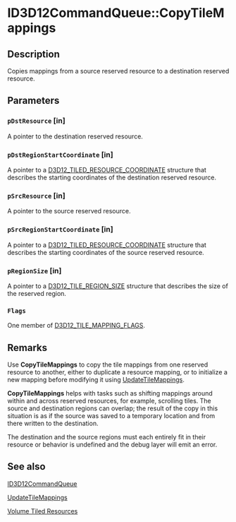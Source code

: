# ID3D12CommandQueue::CopyTileMappings

## Description

Copies mappings from a source reserved resource to a destination reserved resource.

## Parameters

### `pDstResource` [in]

A pointer to the destination reserved resource.

### `pDstRegionStartCoordinate` [in]

A pointer to a
[D3D12_TILED_RESOURCE_COORDINATE](https://learn.microsoft.com/windows/desktop/api/d3d12/ns-d3d12-d3d12_tiled_resource_coordinate) structure that describes the starting coordinates of the destination reserved resource.

### `pSrcResource` [in]

A pointer to the source reserved resource.

### `pSrcRegionStartCoordinate` [in]

A pointer to a [D3D12_TILED_RESOURCE_COORDINATE](https://learn.microsoft.com/windows/desktop/api/d3d12/ns-d3d12-d3d12_tiled_resource_coordinate) structure that describes the starting coordinates of the source reserved resource.

### `pRegionSize` [in]

A pointer to a [D3D12_TILE_REGION_SIZE](https://learn.microsoft.com/windows/desktop/api/d3d12/ns-d3d12-d3d12_tile_region_size) structure that describes the size of the reserved region.

### `Flags`

One member of [D3D12_TILE_MAPPING_FLAGS](https://learn.microsoft.com/windows/desktop/api/d3d12/ne-d3d12-d3d12_tile_mapping_flags).

## Remarks

Use **CopyTileMappings** to copy the tile mappings from one reserved resource to another, either to duplicate a resource mapping, or to initialize a new mapping before modifying it using [UpdateTileMappings](https://learn.microsoft.com/windows/desktop/api/d3d12/nf-d3d12-id3d12commandqueue-updatetilemappings).

**CopyTileMappings** helps with tasks such as shifting mappings around within and across reserved resources, for example, scrolling tiles.
The source and destination regions can overlap; the result of the copy in this situation is as if the source was saved to a temporary location
and from there written to the destination.

The destination and the source regions must each entirely fit in their resource or behavior is undefined and the debug layer will emit an error.

## See also

[ID3D12CommandQueue](https://learn.microsoft.com/windows/desktop/api/d3d12/nn-d3d12-id3d12commandqueue)

[UpdateTileMappings](https://learn.microsoft.com/windows/desktop/api/d3d12/nf-d3d12-id3d12commandqueue-updatetilemappings)

[Volume Tiled Resources](https://learn.microsoft.com/windows/desktop/direct3d12/volume-tiled-resources)